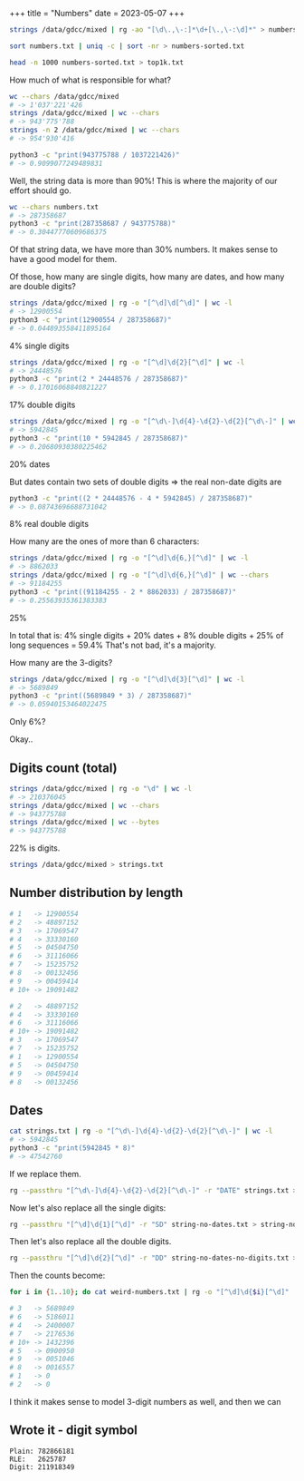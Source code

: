 +++
title = "Numbers"
date = 2023-05-07
+++

```bash
strings /data/gdcc/mixed | rg -ao "[\d\.,\-:]*\d+[\.,\-:\d]*" > numbers.txt
```

```bash
sort numbers.txt | uniq -c | sort -nr > numbers-sorted.txt
```

```bash
head -n 1000 numbers-sorted.txt > top1k.txt
```

How much of what is responsible for what?

```bash
wc --chars /data/gdcc/mixed
# -> 1'037'221'426
strings /data/gdcc/mixed | wc --chars
# -> 943'775'788
strings -n 2 /data/gdcc/mixed | wc --chars
# -> 954'930'416
```

```bash
python3 -c "print(943775788 / 1037221426)"
# -> 0.9099077249489831
```

Well, the string data is more than 90%! This is where the majority of our effort
should go.

```bash
wc --chars numbers.txt
# -> 287358687
python3 -c "print(287358687 / 943775788)"
# -> 0.30447770609686375
```

Of that string data, we have more than 30% numbers.
It makes sense to have a good model for them.

Of those, how many are single digits, how many are dates, and how many are
double digits?

```bash
strings /data/gdcc/mixed | rg -o "[^\d]\d[^\d]" | wc -l
# -> 12900554
python3 -c "print(12900554 / 287358687)"
# -> 0.044893558411895164
```

4% single digits

```bash
strings /data/gdcc/mixed | rg -o "[^\d]\d{2}[^\d]" | wc -l
# -> 24448576
python3 -c "print(2 * 24448576 / 287358687)"
# -> 0.17016068840821227
```

17% double digits

```bash
strings /data/gdcc/mixed | rg -o "[^\d\-]\d{4}-\d{2}-\d{2}[^\d\-]" | wc -l
# -> 5942845
python3 -c "print(10 * 5942845 / 287358687)"
# -> 0.20680930380225462
```

20% dates

But dates contain two sets of double digits => the real non-date digits are

```bash
python3 -c "print((2 * 24448576 - 4 * 5942845) / 287358687)"
# -> 0.08743696688731042
```

8% real double digits

How many are the ones of more than 6 characters:

```bash
strings /data/gdcc/mixed | rg -o "[^\d]\d{6,}[^\d]" | wc -l
# -> 8862033
strings /data/gdcc/mixed | rg -o "[^\d]\d{6,}[^\d]" | wc --chars
# -> 91184255
python3 -c "print((91184255 - 2 * 8862033) / 287358687)"
# -> 0.25563935361383383
```

25%

In total that is: 4% single digits + 20% dates + 8% double digits + 25% of long
sequences = 59.4%
That's not bad, it's a majority.

How many are the 3-digits?

```bash
strings /data/gdcc/mixed | rg -o "[^\d]\d{3}[^\d]" | wc -l
# -> 5689849
python3 -c "print((5689849 * 3) / 287358687)"
# -> 0.05940153464022475
```

Only 6%?

Okay..

## Digits count (total)

```bash
strings /data/gdcc/mixed | rg -o "\d" | wc -l
# -> 210376045
strings /data/gdcc/mixed | wc --chars
# -> 943775788
strings /data/gdcc/mixed | wc --bytes
# -> 943775788
```

22% is digits.

```bash
strings /data/gdcc/mixed > strings.txt
```

## Number distribution by length

```bash
# 1   -> 12900554
# 2   -> 48897152
# 3   -> 17069547
# 4   -> 33330160
# 5   -> 04504750
# 6   -> 31116066
# 7   -> 15235752
# 8   -> 00132456
# 9   -> 00459414
# 10+ -> 19091482
```

```bash
# 2   -> 48897152
# 4   -> 33330160
# 6   -> 31116066
# 10+ -> 19091482
# 3   -> 17069547
# 7   -> 15235752
# 1   -> 12900554
# 5   -> 04504750
# 9   -> 00459414
# 8   -> 00132456
```

## Dates

```bash
cat strings.txt | rg -o "[^\d\-]\d{4}-\d{2}-\d{2}[^\d\-]" | wc -l
# -> 5942845
python3 -c "print(5942845 * 8)"
# -> 47542760
```

If we replace them.
```bash
rg --passthru "[^\d\-]\d{4}-\d{2}-\d{2}[^\d\-]" -r "DATE" strings.txt > string-no-dates.txt
```

Now let's also replace all the single digits:

```bash
rg --passthru "[^\d]\d{1}[^\d]" -r "SD" string-no-dates.txt > string-no-dates-no-digits.txt
```

Then let's also replace all the double digits.

```bash
rg --passthru "[^\d]\d{2}[^\d]" -r "DD" string-no-dates-no-digits.txt > weird-numbers.txt
```

Then the counts become:

```bash
for i in {1..10}; do cat weird-numbers.txt | rg -o "[^\d]\d{$i}[^\d]" | wc -l; done
```

```bash
# 3   -> 5689849
# 6   -> 5186011
# 4   -> 2400007
# 7   -> 2176536
# 10+ -> 1432396
# 5   -> 0900950
# 9   -> 0051046
# 8   -> 0016557
# 1   -> 0
# 2   -> 0
```

I think it makes sense to model 3-digit numbers as well, and then we can

## Wrote it - digit symbol

```
Plain: 782866181
RLE:   2625787
Digit: 211918349
```

